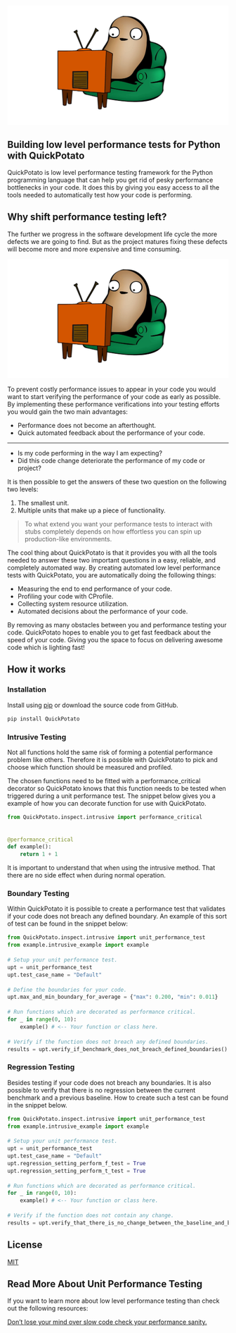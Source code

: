 [![Couch Potato code in a lazy chair](/images/potato-banner-tv.jpg "Slow Potato Code")](https://github.com/JoeyHendricks/python-low-level-performance-testing/blob/master/images/potato-banner-tv.png?raw=true)


## Building low level performance tests for Python with QuickPotato

QuickPotato is low level performance testing framework for the Python programming language
that can help you get rid of pesky performance bottlenecks in your code. It does this by giving you easy access 
to all the tools needed to automatically test how your code is performing.

## Why shift performance testing left?

The further we progress in the software development life cycle the more defects we are going to find. 
But as the project matures fixing these defects will become more and more expensive and time consuming. 

[![Couch Potato code in a lazy chair](/images/potato-banner-tv.jpg "Slow Potato Code")](https://github.com/JoeyHendricks/python-low-level-performance-testing/blob/master/images/potato-banner-tv.png?raw=true)

To prevent costly performance issues to appear in your code you would want to start verifying the performance 
of your code as early as possible. By implementing these performance verifications into your testing efforts 
you would gain the two main advantages:

-  Performance does not become an afterthought.
- Quick automated feedback about the performance of your code.





---

- Is my code performing in the way I am expecting?
- Did this code change deteriorate the performance of my code or project?

It is then possible to get the answers of these two question on the following two levels:

1. The smallest unit.
2. Multiple units that make up a piece of functionality.

> To what extend you want your performance tests to interact with stubs completely 
> depends on how effortless you can spin up production-like environments. 

The cool thing about QuickPotato is that it provides you with all the tools needed to 
answer these two important questions in a easy, reliable, and completely automated way. 
By creating automated low level performance tests with QuickPotato, you are automatically 
doing the following things:

- Measuring the end to end performance of your code.
- Profiling your code with CProfile.
- Collecting system resource utilization.
- Automated decisions about the performance of your code. 

By removing as many obstacles between you and performance testing your code.
QuickPotato hopes to enable you to get fast feedback about the speed of your code.
Giving you the space to focus on delivering awesome code which is lighting fast! 

## How it works

### Installation

Install using [pip](https://pip.pypa.io/en/stable/) or download the source code from GitHub.
```bash
pip install QuickPotato
```

### Intrusive Testing

Not all functions hold the same risk of forming a potential performance problem like others.
Therefore it is possible with QuickPotato to pick and choose which function should be measured and profiled.

The chosen functions need to be fitted with a performance_critical decorator so QuickPotato knows that this
function needs to be tested when triggered during a unit performance test. 
The snippet below gives you a example of how you can decorate function for use with QuickPotato.

```python
from QuickPotato.inspect.intrusive import performance_critical


@performance_critical
def example():
    return 1 + 1

```

It is important to understand that when using the intrusive method. 
That there are no side effect when during normal operation.

### Boundary Testing

Within QuickPotato it is possible to create a performance test that validates if 
your code does not breach any defined boundary.
An example of this sort of test can be found in the snippet below: 

```python
from QuickPotato.inspect.intrusive import unit_performance_test
from example.intrusive_example import example

# Setup your unit performance test.
upt = unit_performance_test
upt.test_case_name = "Default"

# Define the boundaries for your code.
upt.max_and_min_boundary_for_average = {"max": 0.200, "min": 0.011}
        
# Run functions which are decorated as performance critical.
for _ in range(0, 10):
    example() # <-- Your function or class here.
        
# Verify if the function does not breach any defined boundaries.
results = upt.verify_if_benchmark_does_not_breach_defined_boundaries()
```
### Regression Testing

Besides testing if your code does not breach any boundaries.
It is also possible to verify that there is no regression between the current benchmark and a previous baseline.
How to create such a test can be found in the snippet below.

```python
from QuickPotato.inspect.intrusive import unit_performance_test
from example.intrusive_example import example

# Setup your unit performance test.
upt = unit_performance_test
upt.test_case_name = "Default"
upt.regression_setting_perform_f_test = True
upt.regression_setting_perform_t_test = True

# Run functions which are decorated as performance critical.
for _ in range(0, 10):
    example() # <-- Your function or class here.

# Verify if the function does not contain any change.
results = upt.verify_that_there_is_no_change_between_the_baseline_and_benchmark()
```

## License

[MIT](https://choosealicense.com/licenses/mit/)

## Read More About Unit Performance Testing

If you want to learn more about low level performance testing than check out the following resources:

[Don’t lose your mind over slow code check your performance sanity.](https://www.linkedin.com/pulse/dont-lose-your-mind-over-slow-code-check-performance-sanity-joey/) 